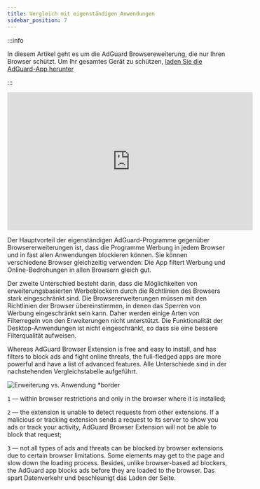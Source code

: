 ```yaml
---
title: Vergleich mit eigenständigen Anwendungen
sidebar_position: 7
---
```


:::info

In diesem Artikel geht es um die AdGuard Browsereweiterung, die nur Ihren Browser schützt. Um Ihr gesamtes Gerät zu schützen, [laden Sie die AdGuard-App herunter](https://agrd.io/download-kb-adblock)

:::

<iframe width="560" height="315" class="youtube-video" src="https://www.youtube-nocookie.com/embed/ZGwceZP-0mM" title="YouTube video player" frameborder="0" allow="accelerometer; autoplay; clipboard-write; encrypted-media; gyroscope; picture-in-picture" allowfullscreen></iframe>

Der Hauptvorteil der eigenständigen AdGuard-Programme gegenüber Browsererweiterungen ist, dass die Programme Werbung in jedem Browser und in fast allen Anwendungen blockieren können. Sie können verschiedene Browser gleichzeitig verwenden: Die App filtert Werbung und Online-Bedrohungen in allen Browsern gleich gut.

Der zweite Unterschied besteht darin, dass die Möglichkeiten von erweiterungsbasierten Werbeblockern durch die Richtlinien des Browsers stark eingeschränkt sind. Die Browsererweiterungen müssen mit den Richtlinien der Browser übereinstimmen, in denen das Sperren von Werbung eingeschränkt sein kann. Daher werden einige Arten von Filterregeln von den Erweiterungen nicht unterstützt. Die Funktionalität der Desktop-Anwendungen ist nicht eingeschränkt, so dass sie eine bessere Filterqualität aufweisen.

Whereas AdGuard Browser Extension is free and easy to install, and has filters to block ads and fight online threats, the full-fledged apps are more powerful and have a list of advanced features. Alle Unterschiede sind in der nachstehenden Vergleichstabelle aufgeführt.

![Erweiterung vs. Anwendung \*border](https://cdn.adtidy.org/content/Kb/ad_blocker/browser_extension/ad_blocker_browser_extension_comparison.png)

`1` — within browser restrictions and only in the browser where it is installed;

`2` — the extension is unable to detect requests from other extensions. If a malicious or tracking extension sends a request to its server to show you ads or track your activity, AdGuard Browser Extension will not be able to block that request;

`3` — not all types of ads and threats can be blocked by browser extensions due to certain browser limitations. Some elements may get to the page and slow down the loading process. Besides, unlike browser-based ad blockers, the AdGuard app blocks ads before they are loaded to the browser. Das spart Datenverkehr und beschleunigt das Laden der Seite.
